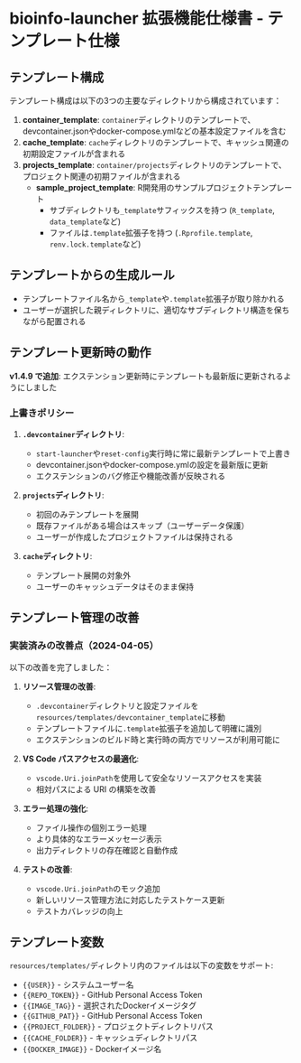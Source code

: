 # bioinfo-launcher 拡張機能仕様書 - テンプレート仕様

## テンプレート構成

テンプレート構成は以下の3つの主要なディレクトリから構成されています：

1. **container_template**: `container`ディレクトリのテンプレートで、devcontainer.jsonやdocker-compose.ymlなどの基本設定ファイルを含む
2. **cache_template**: `cache`ディレクトリのテンプレートで、キャッシュ関連の初期設定ファイルが含まれる
3. **projects_template**: `container/projects`ディレクトリのテンプレートで、プロジェクト関連の初期ファイルが含まれる
   - **sample_project_template**: R開発用のサンプルプロジェクトテンプレート
     - サブディレクトリも`_template`サフィックスを持つ (`R_template`, `data_template`など)
     - ファイルは`.template`拡張子を持つ (`.Rprofile.template`, `renv.lock.template`など)

## テンプレートからの生成ルール

- テンプレートファイル名から`_template`や`.template`拡張子が取り除かれる
- ユーザーが選択した親ディレクトリに、適切なサブディレクトリ構造を保ちながら配置される

## テンプレート更新時の動作

**v1.4.9 で追加**: エクステンション更新時にテンプレートも最新版に更新されるようにしました

### 上書きポリシー

1. **`.devcontainer`ディレクトリ**:
   - `start-launcher`や`reset-config`実行時に常に最新テンプレートで上書き
   - devcontainer.jsonやdocker-compose.ymlの設定を最新版に更新
   - エクステンションのバグ修正や機能改善が反映される

2. **`projects`ディレクトリ**:
   - 初回のみテンプレートを展開
   - 既存ファイルがある場合はスキップ（ユーザーデータ保護）
   - ユーザーが作成したプロジェクトファイルは保持される

3. **`cache`ディレクトリ**:
   - テンプレート展開の対象外
   - ユーザーのキャッシュデータはそのまま保持

## テンプレート管理の改善

### 実装済みの改善点（2024-04-05）

以下の改善を完了しました：

1. **リソース管理の改善**:
   - `.devcontainer`ディレクトリと設定ファイルを`resources/templates/devcontainer_template`に移動
   - テンプレートファイルに`.template`拡張子を追加して明確に識別
   - エクステンションのビルド時と実行時の両方でリソースが利用可能に

2. **VS Code パスアクセスの最適化**:
   - `vscode.Uri.joinPath`を使用して安全なリソースアクセスを実装
   - 相対パスによる URI の構築を改善

3. **エラー処理の強化**:
   - ファイル操作の個別エラー処理
   - より具体的なエラーメッセージ表示
   - 出力ディレクトリの存在確認と自動作成

4. **テストの改善**:
   - `vscode.Uri.joinPath`のモック追加
   - 新しいリソース管理方法に対応したテストケース更新
   - テストカバレッジの向上

## テンプレート変数

`resources/templates/`ディレクトリ内のファイルは以下の変数をサポート:
- `{{USER}}` - システムユーザー名
- `{{REPO_TOKEN}}` - GitHub Personal Access Token
- `{{IMAGE_TAG}}` - 選択されたDockerイメージタグ
- `{{GITHUB_PAT}}` - GitHub Personal Access Token
- `{{PROJECT_FOLDER}}` - プロジェクトディレクトリパス
- `{{CACHE_FOLDER}}` - キャッシュディレクトリパス
- `{{DOCKER_IMAGE}}` - Dockerイメージ名
